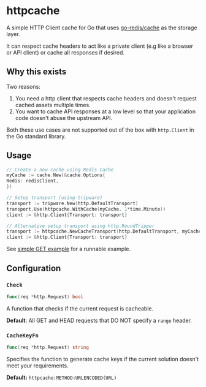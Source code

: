 # httpcache

A simple HTTP Client cache for Go that uses [go-redis/cache](https://github.com/go-redis/cache) as the storage layer.

It can respect cache headers to act like a private client (e.g like a browser or API client) or
cache all responses if desired.

## Why this exists

Two reasons:

1. You need a http client that respects cache headers and doesn't request cached assets multiple times.
2. You want to cache API responses at a low level so that your application code doesn't abuse the upstream API.

Both these use cases are not supported out of the box with `http.Client` in the Go standard library.

## Usage

```go
// Create a new cache using Redis Cache
myCache := cache.New(&cache.Options{
Redis: redisClient,
})

// Setup transport (using tripware)
transport := tripware.New(http.DefaultTransport)
transport.Use(httpcache.WithCache(myCache, 1*time.Minute))
client := &http.Client{Transport: transport}

// Alternative setup transport using http.RoundTripper
transport := httpcache.NewCacheTransport(http.DefaultTransport, myCache, 1*time.Minute)
client := &http.Client{Transport: transport}
```

See [simple GET example](./examples/simple-get/main.go) for a runnable example.

## Configuration

### `Check`

```go
func(req *http.Request) bool
```

A function that checks if the current request is cacheable.

**Default**: All GET and HEAD requests that DO NOT specify a `range` header.

### `CacheKeyFn`

```go
func(req *http.Request) string
```

Specifies the function to generate cache keys if the current solution doesn't meet your requirements.

**Default:** `httpcache:METHOD:URLENCODED(URL)`
